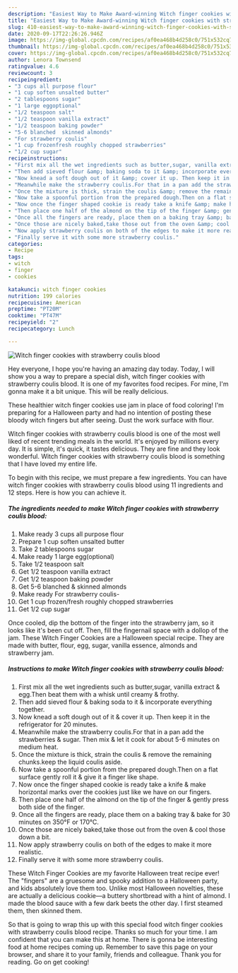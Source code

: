 ```yaml
---
description: "Easiest Way to Make Award-winning Witch finger cookies with strawberry coulis blood"
title: "Easiest Way to Make Award-winning Witch finger cookies with strawberry coulis blood"
slug: 410-easiest-way-to-make-award-winning-witch-finger-cookies-with-strawberry-coulis-blood
date: 2020-09-17T22:26:26.946Z
image: https://img-global.cpcdn.com/recipes/af0ea468b4d258c0/751x532cq70/witch-finger-cookies-with-strawberry-coulis-blood-recipe-main-photo.jpg
thumbnail: https://img-global.cpcdn.com/recipes/af0ea468b4d258c0/751x532cq70/witch-finger-cookies-with-strawberry-coulis-blood-recipe-main-photo.jpg
cover: https://img-global.cpcdn.com/recipes/af0ea468b4d258c0/751x532cq70/witch-finger-cookies-with-strawberry-coulis-blood-recipe-main-photo.jpg
author: Lenora Townsend
ratingvalue: 4.6
reviewcount: 3
recipeingredient:
- "3 cups all purpose flour"
- "1 cup soften unsalted butter"
- "2 tablespoons sugar"
- "1 large eggoptional"
- "1/2 teaspoon salt"
- "1/2 teaspoon vanilla extract"
- "1/2 teaspoon baking powder"
- "5-6 blanched  skinned almonds"
- "For strawberry coulis"
- "1 cup frozenfresh roughly chopped strawberries"
- "1/2 cup sugar"
recipeinstructions:
- "First mix all the wet ingredients such as butter,sugar, vanilla extract &amp; egg.Then beat them with a whisk until creamy &amp; frothy."
- "Then add sieved flour &amp; baking soda to it &amp; incorporate everything together."
- "Now knead a soft dough out of it &amp; cover it up. Then keep it in the refrigerator for 20 minutes."
- "Meanwhile make the strawberry coulis.For that in a pan add the strawberries &amp; sugar. Then mix &amp; let it cook for about 5-6 minutes on medium heat."
- "Once the mixture is thick, strain the coulis &amp; remove the remaining chunks.keep the liquid coulis aside."
- "Now take a spoonful portion from the prepared dough.Then on a flat surface gently roll it &amp; give it a finger like shape."
- "Now once the finger shaped cookie is ready take a knife &amp; make horizontal marks over the cookies just like we have on our fingers."
- "Then place one half of the almond on the tip of the finger &amp; gently press both side of the finger."
- "Once all the fingers are ready, place them on a baking tray &amp; bake for 30 minutes on 350°F or 170°C."
- "Once those are nicely baked,take those out from the oven &amp; cool those down a bit."
- "Now apply strawberry coulis on both of the edges to make it more realistic."
- "Finally serve it with some more strawberry coulis."
categories:
- Recipe
tags:
- witch
- finger
- cookies

katakunci: witch finger cookies 
nutrition: 199 calories
recipecuisine: American
preptime: "PT20M"
cooktime: "PT47M"
recipeyield: "2"
recipecategory: Lunch

---
```



![Witch finger cookies with strawberry coulis blood](https://img-global.cpcdn.com/recipes/af0ea468b4d258c0/751x532cq70/witch-finger-cookies-with-strawberry-coulis-blood-recipe-main-photo.jpg)

Hey everyone, I hope you're having an amazing day today. Today, I will show you a way to prepare a special dish, witch finger cookies with strawberry coulis blood. It is one of my favorites food recipes. For mine, I'm gonna make it a bit unique. This will be really delicious.

These healthier witch finger cookies use jam in place of food coloring! I&#39;m preparing for a Halloween party and had no intention of posting these bloody witch fingers but after seeing. Dust the work surface with flour.

Witch finger cookies with strawberry coulis blood is one of the most well liked of recent trending meals in the world. It's enjoyed by millions every day. It is simple, it's quick, it tastes delicious. They are fine and they look wonderful. Witch finger cookies with strawberry coulis blood is something that I have loved my entire life.


To begin with this recipe, we must prepare a few ingredients. You can have witch finger cookies with strawberry coulis blood using 11 ingredients and 12 steps. Here is how you can achieve it.

<!--inarticleads1-->

##### The ingredients needed to make Witch finger cookies with strawberry coulis blood:

1. Make ready 3 cups all purpose flour
1. Prepare 1 cup soften unsalted butter
1. Take 2 tablespoons sugar
1. Make ready 1 large egg(optional)
1. Take 1/2 teaspoon salt
1. Get 1/2 teaspoon vanilla extract
1. Get 1/2 teaspoon baking powder
1. Get 5-6 blanched &amp; skinned almonds
1. Make ready For strawberry coulis-
1. Get 1 cup frozen/fresh roughly chopped strawberries
1. Get 1/2 cup sugar


Once cooled, dip the bottom of the finger into the strawberry jam, so it looks like it&#39;s been cut off. Then, fill the fingernail space with a dollop of the jam. These Witch Finger Cookies are a Halloween special recipe. They are made with butter, flour, egg, sugar, vanilla essence, almonds and strawberry jam. 

<!--inarticleads2-->

##### Instructions to make Witch finger cookies with strawberry coulis blood:

1. First mix all the wet ingredients such as butter,sugar, vanilla extract &amp; egg.Then beat them with a whisk until creamy &amp; frothy.
1. Then add sieved flour &amp; baking soda to it &amp; incorporate everything together.
1. Now knead a soft dough out of it &amp; cover it up. Then keep it in the refrigerator for 20 minutes.
1. Meanwhile make the strawberry coulis.For that in a pan add the strawberries &amp; sugar. Then mix &amp; let it cook for about 5-6 minutes on medium heat.
1. Once the mixture is thick, strain the coulis &amp; remove the remaining chunks.keep the liquid coulis aside.
1. Now take a spoonful portion from the prepared dough.Then on a flat surface gently roll it &amp; give it a finger like shape.
1. Now once the finger shaped cookie is ready take a knife &amp; make horizontal marks over the cookies just like we have on our fingers.
1. Then place one half of the almond on the tip of the finger &amp; gently press both side of the finger.
1. Once all the fingers are ready, place them on a baking tray &amp; bake for 30 minutes on 350°F or 170°C.
1. Once those are nicely baked,take those out from the oven &amp; cool those down a bit.
1. Now apply strawberry coulis on both of the edges to make it more realistic.
1. Finally serve it with some more strawberry coulis.


These Witch Finger Cookies are my favorite Halloween treat recipe ever! The &#34;fingers&#34; are a gruesome and spooky addition to a Halloween party, and kids absolutely love them too. Unlike most Halloween novelties, these are actually a delicious cookie—a buttery shortbread with a hint of almond. I made the blood sauce with a few dark beets the other day. I first steamed them, then skinned them. 

So that is going to wrap this up with this special food witch finger cookies with strawberry coulis blood recipe. Thanks so much for your time. I am confident that you can make this at home. There is gonna be interesting food at home recipes coming up. Remember to save this page on your browser, and share it to your family, friends and colleague. Thank you for reading. Go on get cooking!
